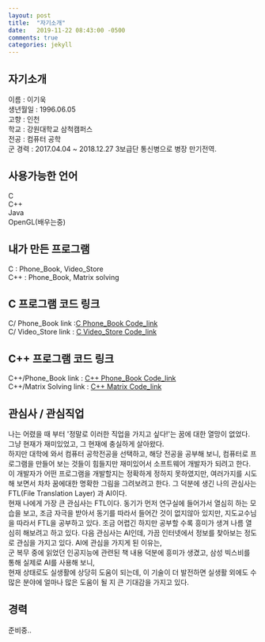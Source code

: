 ```yaml
---
layout: post
title:  "자기소개"
date:   2019-11-22 08:43:00 -0500
comments: true
categories: jekyll
---
```


## 자기소개
이름 : 이기욱<br>
생년월일 : 1996.06.05<br>
고향 : 인천<br>
학교 : 강원대학교 삼척캠퍼스<br>
전공 : 컴퓨터 공학<br>
군 경력 : 2017.04.04 ~ 2018.12.27 3보급단 통신병으로 병장 만기전역.<br>

## 사용가능한 언어
C<br>
C++<br>
Java<br>
OpenGL(배우는중)<br>

## 내가 만든 프로그램
C : Phone_Book, Video_Store<br>C++ : Phone_Book, Matrix solving

## C 프로그램 코드 링크
C/ Phone_Book link :<a href="https://github.com/wook0605/wook0605.github.io/tree/master/C/Phone_Book">C Phone_Book Code_link</a><br>C/ Video_Store link : <a href="https://github.com/wook0605/wook0605.github.io/tree/master/C/Video_Store">C Video_Store Code_link</a>
 
## C++ 프로그램 코드 링크
C++/Phone_Book link :  <a href="https://github.com/wook0605/wook0605.github.io/tree/master/C%2B%2B/Phone_Book">C++ Phone_Book Code_link</a><br>C++/Matrix Solving link : <a href="https://github.com/wook0605/wook0605.github.io/tree/master/C%2B%2B/Matrix">C++ Matrix Code_link</a>

## 관심사 / 관심직업
나는 어렸을 때 부터 '정말로 이러한 직업을 가지고 싶다!'는 꿈에 대한 열망이 없었다. 그냥 현재가 재미있었고, 그 현재에 충실하게 살아왔다.<br>하지만 대학에 와서 컴퓨터 공학전공을 선택하고, 해당 전공을 공부해 보니, 컴퓨터로 프로그램을 만들어 보는 것들이 힘들지만 재미있어서 소프트웨어 개발자가 되려고 한다.<br>이 개발자가 어떤 프로그램을 개발할지는 정확하게 정하지 못하였지만, 여러가지를 시도해 보면서 차차 꿈에대한 명확한 그림을 그려보려고 한다. 그 덕분에 생긴 나의 관심사는 FTL(File Translation Layer) 과 AI이다.<br>현재 나에게 가장 큰 관심사는 FTL이다.&nbsp;동기가 먼저 연구실에 들어가서 열심히 하는 모습을 보고, 조금 자극을 받아서 동기를 따라서 들어간 것이 없지않아 있지만, 지도교수님을 따라서 FTL을 공부하고 있다.&nbsp;조금 어렵긴 하지만 공부할 수록 흥미가 생겨 나름 열심히 해보려고 하고 있다.&nbsp;다음 관심사는 AI인데,&nbsp;가끔 인터넷에서 정보를 찾아보는 정도로 관심을 가지고 있다.&nbsp;AI에 관심을 가지게 된 이유는,<br> 군 복무 중에 읽었던 인공지능에 관련된 책 내용 덕분에 흥미가 생겼고,&nbsp;삼성 빅스비를 통해 실제로 AI를 사용해 보니,<br> 현재 상태로도 실생활에 상당히 도움이 되는데, 이 기술이 더 발전하면 실생활 외에도 수 많은 분야에 얼마나 많은 도움이 될 지 큰 기대감을 가지고 있다.

## 경력
준비중..
